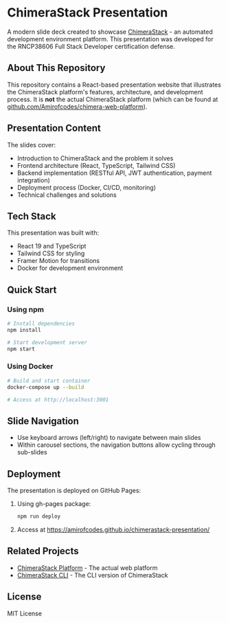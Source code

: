 # ChimeraStack Presentation

A modern slide deck created to showcase [ChimeraStack](https://chimerastack.com/) - an automated development environment platform. This presentation was developed for the RNCP38606 Full Stack Developer certification defense.

## About This Repository

This repository contains a React-based presentation website that illustrates the ChimeraStack platform's features, architecture, and development process. It is **not** the actual ChimeraStack platform (which can be found at [github.com/Amirofcodes/chimera-web-platform](https://github.com/Amirofcodes/chimera-web-platform)).

## Presentation Content

The slides cover:

- Introduction to ChimeraStack and the problem it solves
- Frontend architecture (React, TypeScript, Tailwind CSS)
- Backend implementation (RESTful API, JWT authentication, payment integration)
- Deployment process (Docker, CI/CD, monitoring)
- Technical challenges and solutions

## Tech Stack

This presentation was built with:

- React 19 and TypeScript
- Tailwind CSS for styling
- Framer Motion for transitions
- Docker for development environment

## Quick Start

### Using npm

```bash
# Install dependencies
npm install

# Start development server
npm start
```

### Using Docker

```bash
# Build and start container
docker-compose up --build

# Access at http://localhost:3001
```

## Slide Navigation

- Use keyboard arrows (left/right) to navigate between main slides
- Within carousel sections, the navigation buttons allow cycling through sub-slides

## Deployment

The presentation is deployed on GitHub Pages:

1. Using gh-pages package:
   ```bash
   npm run deploy
   ```

2. Access at https://amirofcodes.github.io/chimerastack-presentation/

## Related Projects

- [ChimeraStack Platform](https://github.com/Amirofcodes/chimera-web-platform) - The actual web platform
- [ChimeraStack CLI](https://github.com/Amirofcodes/ChimeraStack_CLI) - The CLI version of ChimeraStack

## License

MIT License